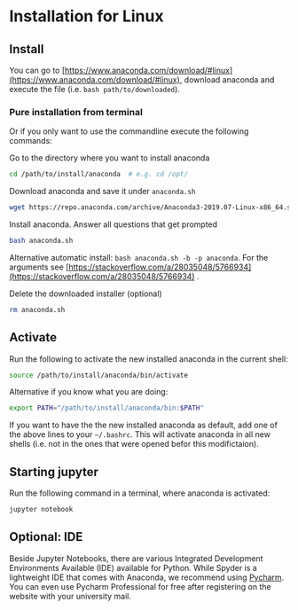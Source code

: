# Installation for Linux

## Install
You can go to [https://www.anaconda.com/download/#linux](https://www.anaconda.com/download/#linux), download anaconda and execute the file (i.e. `bash path/to/downloaded`).

### Pure installation from terminal
Or if you only want to use the commandline execute the following commands:

Go to the directory where you want to install anaconda
```bash
cd /path/to/install/anaconda  # e.g. cd /opt/

```

Download anaconda and save it under `anaconda.sh`
```bash
wget https://repo.anaconda.com/archive/Anaconda3-2019.07-Linux-x86_64.sh -O anaconda.sh
```

Install anaconda. Answer all questions that get prompted
```bash
bash anaconda.sh
```
Alternative automatic install:
`bash anaconda.sh -b -p anaconda`.
For the arguments see [https://stackoverflow.com/a/28035048/5766934](https://stackoverflow.com/a/28035048/5766934) .

Delete the downloaded installer (optional)
```bash
rm anaconda.sh
```

## Activate

Run the following to activate the new installed anaconda in the current shell:
```bash
source /path/to/install/anaconda/bin/activate
```
Alternative if you know what you are doing:
```bash
export PATH="/path/to/install/anaconda/bin:$PATH"
```
If you want to have the the new installed anaconda as default, add one of the above lines to your `~/.bashrc`. This will activate anaconda in all new shells (i.e. not in the ones that were opened befor this modifictaion).


## Starting jupyter

Run the following command in a terminal, where anaconda is activated:
```bash
jupyter notebook
```

## Optional: IDE
Beside Jupyter Notebooks, there are various Integrated Development Environments Available (IDE) available for Python. While Spyder is a lightweight IDE that comes with Anaconda, we recommend using [Pycharm](https://www.jetbrains.com/pycharm/download/). You can even use Pycharm Professional for free after registering on the website with your university mail.
